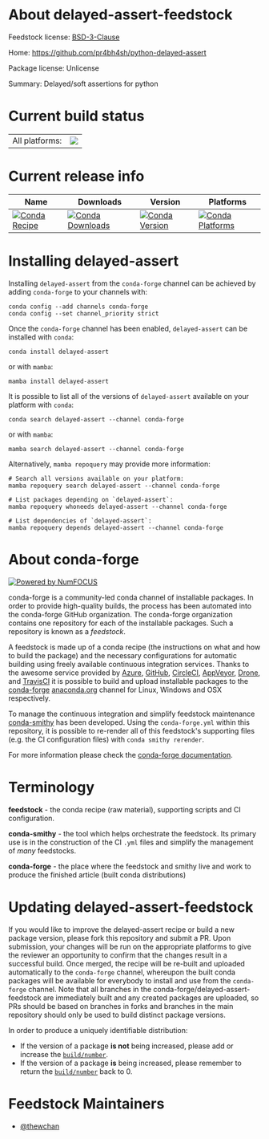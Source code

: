 About delayed-assert-feedstock
==============================

Feedstock license: [BSD-3-Clause](https://github.com/conda-forge/delayed-assert-feedstock/blob/main/LICENSE.txt)

Home: https://github.com/pr4bh4sh/python-delayed-assert

Package license: Unlicense

Summary: Delayed/soft assertions for python

Current build status
====================


<table><tr><td>All platforms:</td>
    <td>
      <a href="https://dev.azure.com/conda-forge/feedstock-builds/_build/latest?definitionId=15940&branchName=main">
        <img src="https://dev.azure.com/conda-forge/feedstock-builds/_apis/build/status/delayed-assert-feedstock?branchName=main">
      </a>
    </td>
  </tr>
</table>

Current release info
====================

| Name | Downloads | Version | Platforms |
| --- | --- | --- | --- |
| [![Conda Recipe](https://img.shields.io/badge/recipe-delayed--assert-green.svg)](https://anaconda.org/conda-forge/delayed-assert) | [![Conda Downloads](https://img.shields.io/conda/dn/conda-forge/delayed-assert.svg)](https://anaconda.org/conda-forge/delayed-assert) | [![Conda Version](https://img.shields.io/conda/vn/conda-forge/delayed-assert.svg)](https://anaconda.org/conda-forge/delayed-assert) | [![Conda Platforms](https://img.shields.io/conda/pn/conda-forge/delayed-assert.svg)](https://anaconda.org/conda-forge/delayed-assert) |

Installing delayed-assert
=========================

Installing `delayed-assert` from the `conda-forge` channel can be achieved by adding `conda-forge` to your channels with:

```
conda config --add channels conda-forge
conda config --set channel_priority strict
```

Once the `conda-forge` channel has been enabled, `delayed-assert` can be installed with `conda`:

```
conda install delayed-assert
```

or with `mamba`:

```
mamba install delayed-assert
```

It is possible to list all of the versions of `delayed-assert` available on your platform with `conda`:

```
conda search delayed-assert --channel conda-forge
```

or with `mamba`:

```
mamba search delayed-assert --channel conda-forge
```

Alternatively, `mamba repoquery` may provide more information:

```
# Search all versions available on your platform:
mamba repoquery search delayed-assert --channel conda-forge

# List packages depending on `delayed-assert`:
mamba repoquery whoneeds delayed-assert --channel conda-forge

# List dependencies of `delayed-assert`:
mamba repoquery depends delayed-assert --channel conda-forge
```


About conda-forge
=================

[![Powered by
NumFOCUS](https://img.shields.io/badge/powered%20by-NumFOCUS-orange.svg?style=flat&colorA=E1523D&colorB=007D8A)](https://numfocus.org)

conda-forge is a community-led conda channel of installable packages.
In order to provide high-quality builds, the process has been automated into the
conda-forge GitHub organization. The conda-forge organization contains one repository
for each of the installable packages. Such a repository is known as a *feedstock*.

A feedstock is made up of a conda recipe (the instructions on what and how to build
the package) and the necessary configurations for automatic building using freely
available continuous integration services. Thanks to the awesome service provided by
[Azure](https://azure.microsoft.com/en-us/services/devops/), [GitHub](https://github.com/),
[CircleCI](https://circleci.com/), [AppVeyor](https://www.appveyor.com/),
[Drone](https://cloud.drone.io/welcome), and [TravisCI](https://travis-ci.com/)
it is possible to build and upload installable packages to the
[conda-forge](https://anaconda.org/conda-forge) [anaconda.org](https://anaconda.org/)
channel for Linux, Windows and OSX respectively.

To manage the continuous integration and simplify feedstock maintenance
[conda-smithy](https://github.com/conda-forge/conda-smithy) has been developed.
Using the ``conda-forge.yml`` within this repository, it is possible to re-render all of
this feedstock's supporting files (e.g. the CI configuration files) with ``conda smithy rerender``.

For more information please check the [conda-forge documentation](https://conda-forge.org/docs/).

Terminology
===========

**feedstock** - the conda recipe (raw material), supporting scripts and CI configuration.

**conda-smithy** - the tool which helps orchestrate the feedstock.
                   Its primary use is in the construction of the CI ``.yml`` files
                   and simplify the management of *many* feedstocks.

**conda-forge** - the place where the feedstock and smithy live and work to
                  produce the finished article (built conda distributions)


Updating delayed-assert-feedstock
=================================

If you would like to improve the delayed-assert recipe or build a new
package version, please fork this repository and submit a PR. Upon submission,
your changes will be run on the appropriate platforms to give the reviewer an
opportunity to confirm that the changes result in a successful build. Once
merged, the recipe will be re-built and uploaded automatically to the
`conda-forge` channel, whereupon the built conda packages will be available for
everybody to install and use from the `conda-forge` channel.
Note that all branches in the conda-forge/delayed-assert-feedstock are
immediately built and any created packages are uploaded, so PRs should be based
on branches in forks and branches in the main repository should only be used to
build distinct package versions.

In order to produce a uniquely identifiable distribution:
 * If the version of a package **is not** being increased, please add or increase
   the [``build/number``](https://docs.conda.io/projects/conda-build/en/latest/resources/define-metadata.html#build-number-and-string).
 * If the version of a package **is** being increased, please remember to return
   the [``build/number``](https://docs.conda.io/projects/conda-build/en/latest/resources/define-metadata.html#build-number-and-string)
   back to 0.

Feedstock Maintainers
=====================

* [@thewchan](https://github.com/thewchan/)

